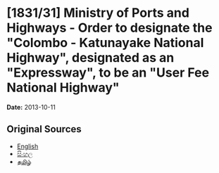 # [1831/31] Ministry of Ports and Highways - Order to designate the "Colombo - Katunayake National Highway", designated as an "Expressway", to be an "User Fee National Highway"

**Date:** 2013-10-11

## Original Sources

- [English](https://documents.gov.lk/view/extra-gazettes/2013/10/1831-31_E.pdf)
- [සිංහල](https://documents.gov.lk/view/extra-gazettes/2013/10/1831-31_S.pdf)
- [தமிழ்](https://documents.gov.lk/view/extra-gazettes/2013/10/1831-31_T.pdf)
